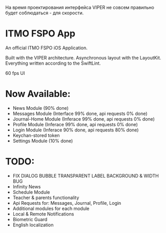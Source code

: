 На время проектирования интерфейса VIPER не совсем правильно будет соблюдаться - для скорости.
# ITMO FSPO App
An official ITMO FSPO iOS Application.

Built with the VIPER architecture.
Asynchronous layout with the LayoutKit.
Everything written according to the SwiftLint.

60 fps UI

# Now Available:
- News Module (90% done)
- Messages Module (Interface 99% done, api requests 0% done)
- Journal-Home Module (Inferace 99% done, api requests 0% done)
- Profile Module (Inferace 99% done, api requests 0% done)
- Login Module (Inferace 90% done, api requests 80% done)
- Keychan-stored token
- Settings Module (10% done)

# TODO:
- FIX DIALOG BUBBLE TRANSPARENT LABEL BACKGROUND & WIDTH BUG
- Infinity News
- Schedule Module
- Teacher & parents functionality
- Api Requests for: Messages, Journal, Profile, Login
- Additional modules for each module
- Local & Remote Notifications
- Biometric Guard
- English localization
